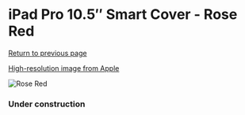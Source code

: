 # iPad Pro 10.5″ Smart Cover - Rose Red

[Return to previous page](/ipad_pro105)

[High-resolution image from Apple](https://store.storeimages.cdn-apple.com/8756/as-images.apple.com/is/MR5E2?wid=4500&hei=4500&fmt=png)

<div style="width: 384px"><img src="/everysource/MR5E2.png" alt="Rose Red"></div>

### Under construction
